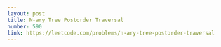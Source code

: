 ```yaml
---
layout: post
title: N-ary Tree Postorder Traversal
number: 590
link: https://leetcode.com/problems/n-ary-tree-postorder-traversal
---
```

